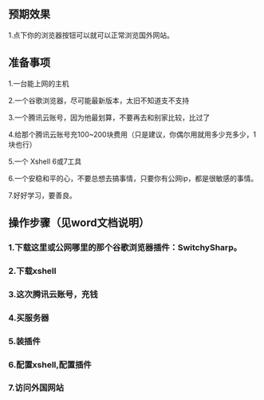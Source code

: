 
## 预期效果

1.点下你的浏览器按钮可以就可以正常浏览国外网站。


## 准备事项

1.一台能上网的主机

2.一个谷歌浏览器，尽可能最新版本，太旧不知道支不支持

3.一个腾讯云账号，因为他最划算，不要再去和别家比较，比过了

4.给那个腾讯云账号充100~200块费用（只是建议，你偶尔用就用多少充多少，1块也行）

5.一个 Xshell 6或7工具

6.一个安稳和平的心，不要总想去搞事情，只要你有公网ip，都是很敏感的事情。

7.好好学习，要善良。


## 操作步骤（见word文档说明）

### 1.下载这里或公网哪里的那个谷歌浏览器插件：SwitchySharp。

### 2.下载xshell

### 3.这次腾讯云账号，充钱

### 4.买服务器

### 5.装插件

### 6.配置xshell,配置插件

### 7.访问外国网站
